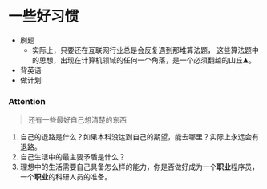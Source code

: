 # 一些好习惯

* 刷题 
  * 实际上，只要还在互联网行业总是会反复遇到那堆算法题， 这些算法题中的思想，出现在计算机领域的任何一个角落，是一个必须翻越的山丘⛰️。
* 背英语
* 做计划

### Attention

> 还有一些最好自己想清楚的东西

1. 自己的退路是什么？如果本科没达到自己的期望，能去哪里？实际上永远会有退路。
2. 自己生活中的最主要矛盾是什么？
3. 理想中的生活需要自己具备怎么样的能力，你是否做好成为一个**职业**程序员，一个**职业**的科研人员的准备。

